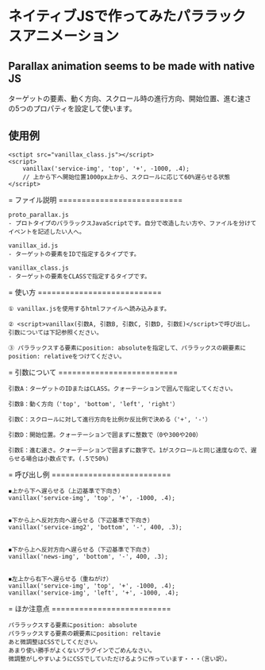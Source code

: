 # ネイティブJSで作ってみたパララックスアニメーション
## Parallax animation seems to be made with native JS

ターゲットの要素、動く方向、スクロール時の進行方向、開始位置、進む速さ
の5つのプロパティを設定して使います。

## 使用例
```
<sctipt src="vanillax_class.js"></script>
<script>
	vanillax('service-img', 'top', '+', -1000, .4);
	// 上から下へ開始位置1000px上から、スクロールに応じて60%遅らせる状態
</script>

```



= ファイル説明 ===========================

	proto_parallax.js
	- プロトタイプのパララックスJavaScriptです。自分で改造したい方や、ファイルを分けてイベントを記述したい人へ。

	vanillax_id.js
	- ターゲットの要素をIDで指定するタイプです。

	vanillax_class.js
	- ターゲットの要素をCLASSで指定するタイプです。



= 使い方 ===========================

	① vanillax.jsを使用するhtmlファイルへ読み込みます。

	② <script>vanillax(引数A, 引数B, 引数C, 引数D, 引数E)</script>で呼び出し。引数については下記参照ください。

	③ パララックスする要素にposition: absoluteを指定して、パララックスの親要素にposition: relativeをつけてください。



= 引数について ==========================

	引数A：ターゲットのIDまたはCLASS。クォーテーションで囲んで指定してください。

	引数B：動く方向（'top', 'bottom', 'left', 'right'）

	引数C：スクロールに対して進行方向を比例か反比例で決める（'+', '-'）

	引数D：開始位置。クォーテーションで囲まずに整数で（0や300や200）

	引数E：進む速さ。クォーテーションで囲まずに数字で。1がスクロールと同じ速度なので、遅らせる場合は小数点です。(.5で50%)



= 呼び出し例 ==========================

	◾️上から下へ遅らせる（上辺基準で下向き）
	vanillax('service-img', 'top', '+', -1000, .4);


	◾️下から上へ反対方向へ遅らせる（下辺基準で下向き）
	vanillax('service-img2', 'bottom', '-', 400, .3);


	◾️下から上へ反対方向へ遅らせる（下辺基準で下向き）
	vanillax('news-img', 'bottom', '-', 400, .3);


	◾️左上から右下へ遅らせる（重ねがけ）
	vanillax('service-img', 'top', '+', -1000, .4);
	vanillax('service-img', 'left', '+', -1000, .4);



= ほか注意点 ==========================

	パララックスする要素にposition: absolute
	パララックスする要素の親要素にposition: reltavie
	あと微調整はCSSでしてください。
	あまり使い勝手がよくないプラグインでごめんなさい。
	微調整がしやすいようにCSSでしていただけるように作っています・・・（言い訳）。
